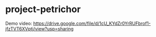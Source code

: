# project-petrichor

Demo video: https://drive.google.com/file/d/1cU_KYdZr0YrRUFbrof1-jfzTVT6XVptj/view?usp=sharing
